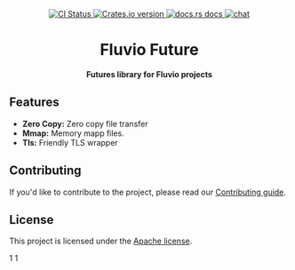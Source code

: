<div align="center">
   <!-- CI status -->
  <a href="https://github.com/infinyon/future-aio/actions">
    <img src="https://github.com/infinyon/future-aio/workflows/CI/badge.svg"
      alt="CI Status" />
  </a>
  <a href="https://crates.io/crates/fluvio-future">
    <img src="https://img.shields.io/crates/v/fluvio-future.svg?style=flat-square"
    alt="Crates.io version" />
  </a>
  <!-- docs.rs docs -->
  <a href="https://docs.rs/fluvio-future">
    <img src="https://img.shields.io/badge/docs-latest-blue.svg?style=flat-square"
      alt="docs.rs docs" />
  </a>
  <a href="https://discord.gg/V5MhmEq">
    <img src="https://img.shields.io/discord/695712741381636168.svg?logo=discord&style=flat-square"
      alt="chat" />
  </a>
</div>


<h1 align="center">Fluvio Future</h1>
<div align="center">
 <strong>
   Futures library for Fluvio projects
 </strong>
</div>

## Features

- __Zero Copy:__ Zero copy file transfer
- __Mmap:__ Memory mapp files.
- __Tls:__ Friendly TLS wrapper

## Contributing

If you'd like to contribute to the project, please read our [Contributing guide](CONTRIBUTING.md).

## License

This project is licensed under the [Apache license](LICENSE).
 
 1
 1
